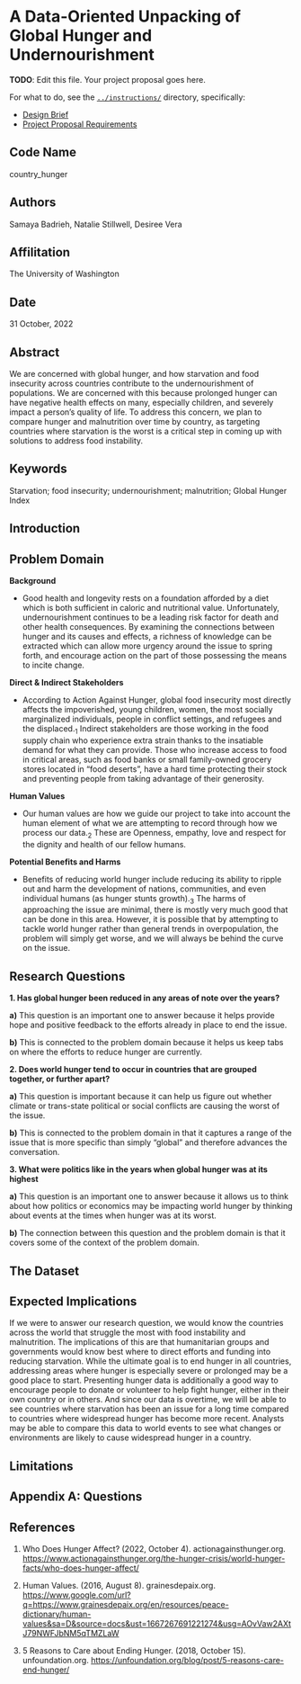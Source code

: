# A Data-Oriented Unpacking of Global Hunger and Undernourishment

**TODO**: Edit this file. Your project proposal goes here.

For what to do, see the [`../instructions/`](../instructions/) directory, specifically:

* [Design Brief](../instructions/project-design-brief.pdf)
* [Project Proposal Requirements](../instructions/p01-proposal-requirements.md)

## Code Name
country_hunger
## Authors
Samaya Badrieh, Natalie Stillwell, Desiree Vera
## Affilitation
The University of Washington
## Date
31 October, 2022
## Abstract
We are concerned with global hunger, and how starvation and food insecurity across countries contribute to the undernourishment of populations. We are concerned with this because prolonged hunger can have negative health effects on many, especially children, and severely impact a person’s quality of life. To address this concern, we plan to compare hunger and malnutrition over time by country, as targeting countries where starvation is the worst is a critical step in coming up with solutions to address food instability.
## Keywords
Starvation; food insecurity; undernourishment; malnutrition; Global Hunger Index
## Introduction

## Problem Domain
**Background**

- Good health and longevity rests on a foundation afforded by a diet which is both sufficient in caloric and nutritional value. Unfortunately, undernourishment continues to be a leading risk factor for death and other health consequences. By examining the connections between hunger and its causes and effects, a richness of knowledge can be extracted which can allow more urgency around the issue to spring forth, and encourage action on the part of those possessing the means to incite change.

**Direct & Indirect Stakeholders**
- According to Action Against Hunger, global food insecurity most directly affects the impoverished, young children, women, the most socially marginalized individuals, people in conflict settings, and refugees and the displaced.<sub>1</sub> Indirect stakeholders are those working in the food supply chain who experience extra strain thanks to the insatiable demand for what they can provide. Those who increase access to food in critical areas, such as food banks or small family-owned grocery stores located in “food deserts”, have a hard time protecting their stock and preventing people from taking advantage of their generosity.

**Human Values**
- Our human values are how we guide our project to take into account the human element of what we are attempting to record through how we process our data.<sub>2</sub> These are Openness, empathy, love and respect for the dignity and health of our fellow humans.

**Potential Benefits and Harms**
- Benefits of reducing world hunger include reducing its ability to ripple out and harm the development of nations, communities, and even individual humans (as hunger stunts growth).<sub>3</sub> The harms of approaching the issue are minimal, there is mostly very much good that can be done in this area. However, it is possible that by attempting to tackle world hunger rather than general trends in overpopulation, the problem will simply get worse, and we will always be behind the curve on the issue.

## Research Questions
**1. Has global hunger been reduced in any areas of note over the years?**

  **a)** This question is an important one to answer because it helps provide hope and positive feedback to the efforts already in place to end the issue.

  **b)** This is connected to the problem domain because it helps us keep tabs on where the efforts to reduce hunger are currently.

**2. Does world hunger tend to occur in countries that are grouped together, or further apart?**

  **a)** This question is important because it can help us figure out whether climate or trans-state political or social conflicts are causing the worst of the issue.

  **b)** This is connected to the problem domain in that it captures a range of the issue that is more specific than simply “global” and therefore advances the conversation.

**3.   What were politics like in the years when global hunger was at its highest**

  **a)** This question is an important one to answer because it allows us to think about how politics or economics may be impacting world hunger by thinking about events at the times when hunger was at its worst.

  **b)** The connection between this question and the problem domain is that it covers some of the context of the problem domain.




## The Dataset

## Expected Implications
If we were to answer our research question, we would know the countries across the world that struggle the most with food instability and malnutrition. The implications of this are that humanitarian groups and governments would know best where to direct efforts and funding into reducing starvation. While the ultimate goal is to end hunger in all countries, addressing areas where hunger is especially severe or prolonged may be a good place to start. Presenting hunger data is additionally a good way to encourage people to donate or volunteer to help fight hunger, either in their own country or in others. And since our data is overtime, we will be able to see countries where starvation has been an issue for a long time compared to countries where widespread hunger has become more recent. Analysts may be able to compare this data to world events to see what changes or environments are likely to cause widespread hunger in a country.
## Limitations

## Appendix A: Questions

## References
1. Who Does Hunger Affect? (2022, October 4). actionagainsthunger.org. https://www.actionagainsthunger.org/the-hunger-crisis/world-hunger-facts/who-does-hunger-affect/

2. Human Values. (2016, August 8). grainesdepaix.org. https://www.google.com/url?q=https://www.grainesdepaix.org/en/resources/peace-dictionary/human-values&sa=D&source=docs&ust=1667267691221274&usg=AOvVaw2AXtJ79NWFJbNM5qTMZLaW

3. 5 Reasons to Care about Ending Hunger. (2018, October 15). unfoundation.org. https://unfoundation.org/blog/post/5-reasons-care-end-hunger/
